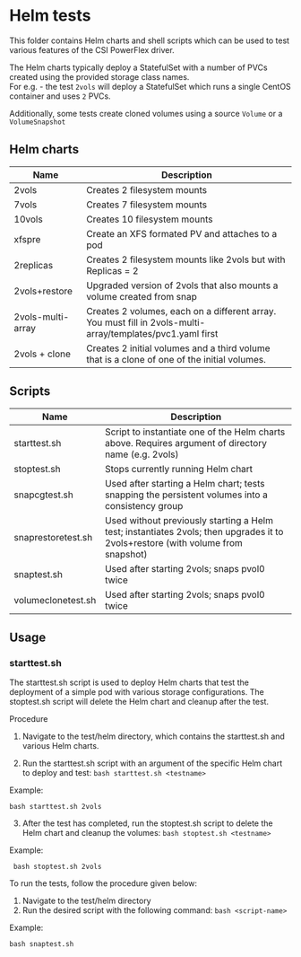 # Helm tests
This folder contains Helm charts and shell scripts which can be used to test various features of the CSI PowerFlex driver.

The Helm charts typically deploy a StatefulSet with a number of PVCs created using the provided storage class names.  
For e.g. - the test `2vols` will deploy a StatefulSet which runs a single CentOS container and uses `2` PVCs.

Additionally, some tests create cloned volumes using a source `Volume` or a `VolumeSnapshot`

## Helm charts

| Name    | Description |
|---------|-------|
|2vols    | Creates 2 filesystem mounts |
|7vols	  | Creates 7 filesystem mounts |
|10vols	  | Creates 10 filesystem mounts |
|xfspre   | Create an XFS formated PV and attaches to a pod |
|2replicas | Creates 2 filesystem mounts like 2vols but with Replicas = 2 |
|2vols+restore | Upgraded version of 2vols that also mounts a volume created from snap |
|2vols-multi-array | Creates 2 volumes, each on a different array. You must fill in 2vols-multi-array/templates/pvc1.yaml first |
| 2vols + clone | Creates 2 initial volumes and a third volume that is a clone of one of the initial volumes. |


## Scripts
| Name           | Description |
|----------------|-------|
| starttest.sh  | Script to instantiate one of the Helm charts above. Requires argument of directory name (e.g. 2vols)
| stoptest.sh | Stops currently running Helm chart
| snapcgtest.sh       | Used after starting a Helm chart; tests snapping the persistent volumes into a consistency group
| snaprestoretest.sh    | Used without previously starting a Helm test; instantiates 2vols; then upgrades it to 2vols+restore (with volume from snapshot)
| snaptest.sh   | Used after starting 2vols; snaps pvol0 twice
| volumeclonetest.sh   | Used after starting 2vols; snaps pvol0 twice


## Usage

### starttest.sh
The starttest.sh script is used to deploy Helm charts that test the deployment of a simple pod
with various storage configurations. The stoptest.sh script will delete the Helm chart and cleanup after the test.

Procedure
1. Navigate to the test/helm directory, which contains the starttest.sh and various Helm charts.

2. Run the starttest.sh script with an argument of the specific Helm chart to deploy and test: `bash starttest.sh <testname>`

Example:

```
bash starttest.sh 2vols
```

3. After the test has completed, run the stoptest.sh script to delete the Helm chart and cleanup the volumes: `bash stoptest.sh <testname>`

Example:

```
 bash stoptest.sh 2vols
```

To run the tests, follow the procedure given below:
1. Navigate to the test/helm directory
2. Run the desired script with the following command: `bash <script-name>`

Example:

```
bash snaptest.sh
```
